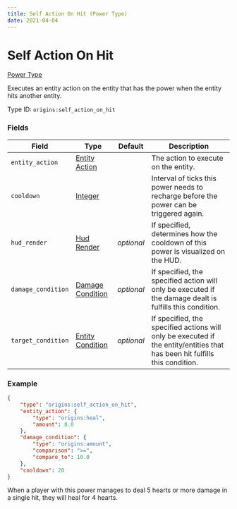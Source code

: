 ```yaml
---
title: Self Action On Hit (Power Type)
date: 2021-04-04
---
```


# Self Action On Hit

[Power Type](../power_types.md)

Executes an entity action on the entity that has the power when the entity hits another entity.

Type ID: `origins:self_action_on_hit`

### Fields

Field  | Type | Default | Description
-------|------|---------|-------------
`entity_action` | [Entity Action](../entity_actions.md) | | The action to execute on the entity.
`cooldown` | [Integer](../data_types/integer.md) | | Interval of ticks this power needs to recharge before the power can be triggered again.
`hud_render` | [Hud Render](../data_types/hud_render.md) | _optional_ | If specified, determines how the cooldown of this power is visualized on the HUD.
`damage_condition` | [Damage Condition](../damage_conditions.md) | _optional_ | If specified, the specified action will only be executed if the damage dealt is fulfills this condition.
`target_condition` | [Entity Condition](../entity_conditions.md) | _optional_ | If specified, the specified actions will only be executed if the entity/entities that has been hit fulfills this condition.

### Example
```json
{
  	"type": "origins:self_action_on_hit",
  	"entity_action": {
    	"type": "origins:heal",
    	"amount": 8.0
  	},
  	"damage_condition": {
    	"type": "origins:amount",
    	"comparison": ">=",
    	"compare_to": 10.0
  	},
  	"cooldown": 20
}
```
When a player with this power manages to deal 5 hearts or more damage in a single hit, they will heal for 4 hearts.

